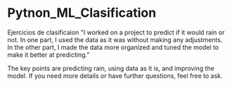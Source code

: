 # Pytnon_ML_Clasification
Ejercicios de clasificaion
"I worked on a project to predict if it would rain or not. In one part, I used the data as it was without making any adjustments. In the other part, I made the data more organized and tuned the model to make it better at predicting."

The key points are predicting rain, using data as it is, and improving the model. If you need more details or have further questions, feel free to ask.
